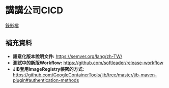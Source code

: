 # 講講公司CICD

[錄影檔](https://drive.google.com/file/d/1bFw6ynCOG26aRty4PDO847NFG4Pv78LO/view?usp=drive_link)

## 補充資料

- **語意化版本說明文件:** https://semver.org/lang/zh-TW/
- **測試中的新版Workflow:** https://github.com/softleader/release-workflow
- **JIB套用ImageRegistry帳密的方式:** https://github.com/GoogleContainerTools/jib/tree/master/jib-maven-plugin#authentication-methods